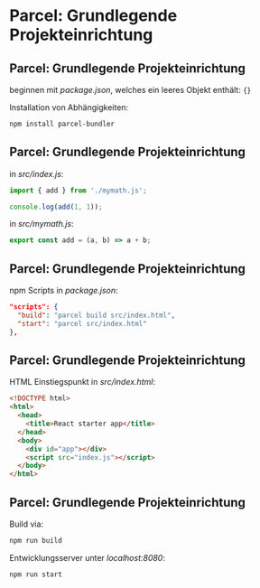 # Parcel: Grundlegende Projekteinrichtung

## Parcel: Grundlegende Projekteinrichtung

beginnen mit _package.json_, welches ein leeres Objekt enthält: `{}`

Installation von Abhängigkeiten:

```bash
npm install parcel-bundler
```

## Parcel: Grundlegende Projekteinrichtung

in _src/index.js_:

```js
import { add } from './mymath.js';

console.log(add(1, 1));
```

in _src/mymath.js_:

```js
export const add = (a, b) => a + b;
```

## Parcel: Grundlegende Projekteinrichtung

npm Scripts in _package.json_:

```json
"scripts": {
  "build": "parcel build src/index.html",
  "start": "parcel src/index.html"
},
```

## Parcel: Grundlegende Projekteinrichtung

HTML Einstiegspunkt in _src/index.html_:

```html
<!DOCTYPE html>
<html>
  <head>
    <title>React starter app</title>
  </head>
  <body>
    <div id="app"></div>
    <script src="index.js"></script>
  </body>
</html>
```

## Parcel: Grundlegende Projekteinrichtung

Build via:

```bash
npm run build
```

Entwicklungsserver unter _localhost:8080_:

```bash
npm run start
```
